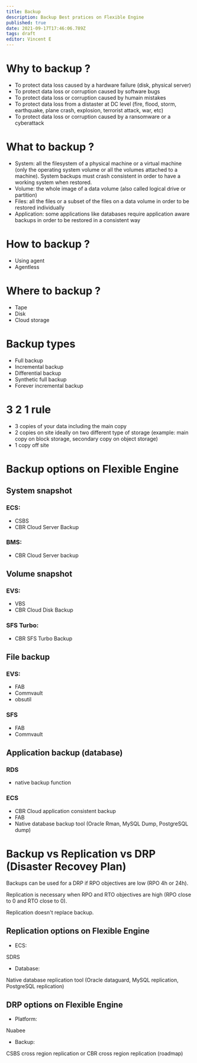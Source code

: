 ```yaml
---
title: Backup
description: Backup Best pratices on Flexible Engine
published: true
date: 2021-09-17T17:46:06.789Z
tags: draft
editor: Vincent E
---
```


# Why to backup ?
- To protect data loss caused by a hardware failure (disk, physical server)
- To protect data loss or corruption caused by software bugs
- To protect data loss or corruption caused by humain mistakes
- To protect data loss from a distaster at DC level (fire, flood, storm, earthquake, plane crash, explosion, terrorist attack, war, etc)
- To protect data loss or corruption caused by a ransomware or a cyberattack

# What to backup ?
- System: all the filesystem of a physical machine or a virtual machine (only the operating system volume or all the volumes attached to a machine). System backups must crash consistent in order to have a working system when restored.
- Volume: the whole image of a data volume (also called logical drive or partition)
- Files: all the files or a subset of the files on a data volume in order to be restored individually
- Application: some applications like databases require application aware backups in order to be restored in a consistent way

# How to backup ?
- Using agent
- Agentless

# Where to backup ?
- Tape
- Disk
- Cloud storage

# Backup types
- Full backup
- Incremental backup
- Differential backup
- Synthetic full backup
- Forever incremental backup

# 3 2 1 rule
- 3 copies of your data including the main copy
- 2 copies on site ideally on two different type of storage (example: main copy on block storage, secondary copy on object storage)
- 1 copy off site

# Backup options on Flexible Engine

## System snapshot
### ECS:
- CSBS 
- CBR Cloud Server Backup
###	BMS:
- CBR Cloud Server backup

## Volume snapshot 
### EVS:
- VBS
- CBR Cloud Disk Backup 
###	SFS Turbo:
- CBR SFS Turbo Backup

## File backup
###	EVS:
- FAB
- Commvault
- obsutil
### SFS
- FAB
- Commvault

## Application backup (database)
### RDS
- native backup function
### ECS
- CBR Cloud application consistent backup
- FAB
- Native database backup tool (Oracle Rman, MySQL Dump, PostgreSQL dump)

# Backup vs Replication vs DRP (Disaster Recovey Plan)

Backups can be used for a DRP if RPO objectives are low (RPO 4h or 24h).

Replication is necessary when RPO and RTO objectives are high (RPO close to 0 and RTO close to 0).

Replication doesn't replace backup.


## Replication options on Flexible Engine
-	ECS:

SDRS
-	Database:

Native database replication tool (Oracle dataguard,  MySQL replication, PostgreSQL replication)

## DRP options on Flexible Engine
- Platform:

Nuabee
- Backup:

CSBS cross region replication or CBR cross region replication (roadmap)

